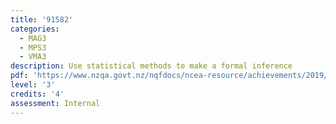 ```yaml
---
title: '91582'
categories:
  - MAG3
  - MPS3
  - VMA3
description: Use statistical methods to make a formal inference
pdf: 'https://www.nzqa.govt.nz/nqfdocs/ncea-resource/achievements/2019/as91582.pdf'
level: '3'
credits: '4'
assessment: Internal
---
```


